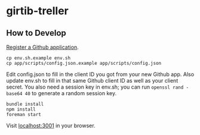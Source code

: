 # girtib-treller

## How to Develop

[Register a Github application](https://github.com/settings/applications/new).

    cp env.sh.example env.sh
    cp app/scripts/config.json.example app/scripts/config.json

Edit config.json to fill in the client ID you got from your new Github app.
Also update env.sh to fill in that same Github client ID as well as your client
secret. You also need a session key in env.sh; you can run
`openssl rand -base64 40` to generate a random session key.

    bundle install
    npm install
    foreman start

Visit [localhost:3001](http://localhost:3001/) in your browser.
